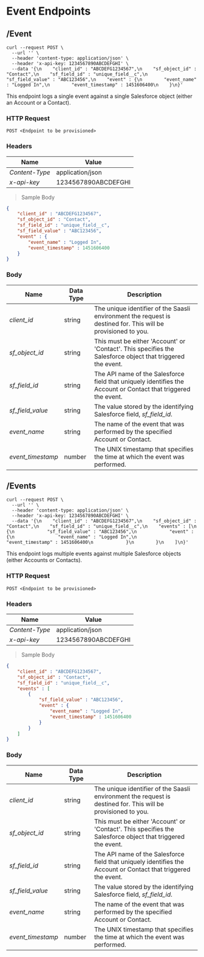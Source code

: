# Event Endpoints

## /Event

```shell
curl --request POST \
  --url '' \
  --header 'content-type: application/json' \
  --header 'x-api-key: 1234567890ABCDEFGHI' \
  --data '{\n    "client_id" : "ABCDEFG1234567",\n    "sf_object_id" : "Contact",\n    "sf_field_id" : "unique_field__c",\n    "sf_field_value" : "ABC123456",\n    "event" : {\n        "event_name" : "Logged In",\n        "event_timestamp" : 1451606400\n    }\n}'
```

This endpoint logs a single event against a single Salesforce object (either an Account or a Contact).

### HTTP Request

`POST <Endpoint to be provisioned>`

### Headers

Name | Value
--------- | ------- 
*Content-Type* | application/json
*x-api-key* |  1234567890ABCDEFGHI

> Sample Body

```json
{
    "client_id" : "ABCDEFG1234567",
    "sf_object_id" : "Contact",
    "sf_field_id" : "unique_field__c",
    "sf_field_value" : "ABC123456",
    "event" : {
        "event_name" : "Logged In",
        "event_timestamp" : 1451606400
    }
}
```

### Body

Name | Data Type | Description
--------- | --------- | -----------
*client_id* | string | The unique identifier of the Saasli environment the request is destined for. This will be provisioned to you.
*sf_object_id* | string | This must be either 'Account' or 'Contact'. This specifies the Salesforce object that triggered the event.
*sf_field_id* | string | The API name of the Salesforce field that uniquely identifies the Account or Contact that triggered the event.
*sf_field_value* | string | The value stored by the identifying Salesforce field, *sf_field_id*.
*event_name* | string | The name of the event that was performed by the specified Account or Contact.
*event_timestamp* | number | The UNIX timestamp that specifies the time at which the event was performed.


## /Events

```shell
curl --request POST \
  --url '' \
  --header 'content-type: application/json' \
  --header 'x-api-key: 1234567890ABCDEFGHI' \
  --data '{\n    "client_id" : "ABCDEFG1234567",\n    "sf_object_id" : "Contact",\n    "sf_field_id" : "unique_field__c",\n    "events" : [\n        {\n            "sf_field_value" : "ABC123456",\n            "event" : {\n                "event_name" : "Logged In",\n                "event_timestamp" : 1451606400\n            }\n        }\n    ]\n}'
```

This endpoint logs multiple events against multiple Salesforce objects (either Accounts or Contacts).

### HTTP Request

`POST <Endpoint to be provisioned>`

### Headers

Name | Value
--------- | ------- 
*Content-Type* | application/json
*x-api-key* |  1234567890ABCDEFGHI


> Sample Body

```json
{
    "client_id" : "ABCDEFG1234567",
    "sf_object_id" : "Contact",
    "sf_field_id" : "unique_field__c",
    "events" : [
        {
            "sf_field_value" : "ABC123456",
            "event" : {
                "event_name" : "Logged In",
                "event_timestamp" : 1451606400
            }
        }
    ]
}
```

### Body

Name | Data Type | Description
--------- | --------- | -----------
*client_id* | string | The unique identifier of the Saasli environment the request is destined for. This will be provisioned to you.
*sf_object_id* | string | This must be either 'Account' or 'Contact'. This specifies the Salesforce object that triggered the event.
*sf_field_id* | string | The API name of the Salesforce field that uniquely identifies the Account or Contact that triggered the event.
*sf_field_value* | string | The value stored by the identifying Salesforce field, *sf_field_id*.
*event_name* | string | The name of the event that was performed by the specified Account or Contact.
*event_timestamp* | number | The UNIX timestamp that specifies the time at which the event was performed.

